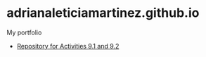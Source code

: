 # adrianaleticiamartinez.github.io
My portfolio
- [Repository for Activities 9.1 and 9.2](https://adrianaleticiamartinez.github.io/PCDE-Activity-9.1/)